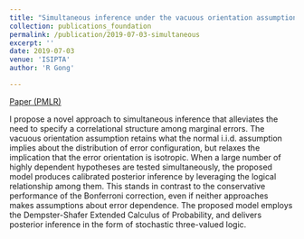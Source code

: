 ```yaml
---
title: "Simultaneous inference under the vacuous orientation assumption"
collection: publications_foundation
permalink: /publication/2019-07-03-simultaneous
excerpt: ''
date: 2019-07-03
venue: 'ISIPTA'
author: 'R Gong'

---
```



[Paper (PMLR)](http://proceedings.mlr.press/v103/gong19a.html)

I propose a novel approach to simultaneous inference that alleviates the need to specify a correlational structure among marginal errors. The vacuous orientation assumption retains what the normal i.i.d. assumption implies about the distribution of error configuration, but relaxes the implication that the error orientation is isotropic. When a large number of highly dependent hypotheses are tested simultaneously, the proposed model produces calibrated posterior inference by leveraging the logical relationship among them. This stands in contrast to the conservative performance of the Bonferroni correction, even if neither approaches makes assumptions about error dependence. The proposed model employs the Dempster-Shafer Extended Calculus of Probability, and delivers posterior inference in the form of stochastic three-valued logic.

